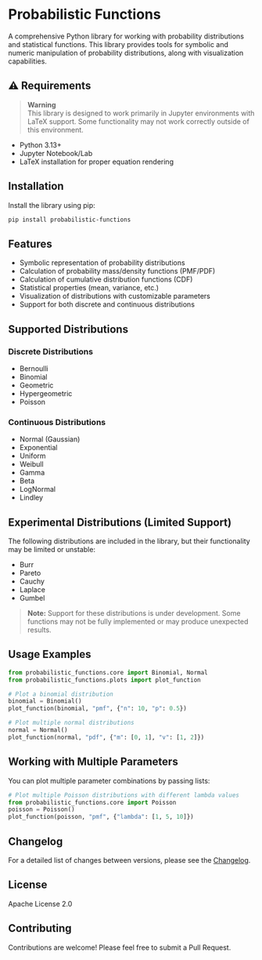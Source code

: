 # Probabilistic Functions

A comprehensive Python library for working with probability distributions and statistical functions. This library provides tools for symbolic and numeric manipulation of probability distributions, along with visualization capabilities.

## ⚠️ Requirements
> **Warning**  
> This library is designed to work primarily in Jupyter environments with LaTeX support. Some functionality may not work correctly outside of this environment.

- Python 3.13+
- Jupyter Notebook/Lab
- LaTeX installation for proper equation rendering

## Installation

Install the library using pip:

```bash
pip install probabilistic-functions
```

## Features

- Symbolic representation of probability distributions
- Calculation of probability mass/density functions (PMF/PDF)
- Calculation of cumulative distribution functions (CDF)
- Statistical properties (mean, variance, etc.)
- Visualization of distributions with customizable parameters
- Support for both discrete and continuous distributions

## Supported Distributions

### Discrete Distributions
- Bernoulli
- Binomial
- Geometric
- Hypergeometric
- Poisson

### Continuous Distributions
- Normal (Gaussian)
- Exponential
- Uniform
- Weibull
- Gamma
- Beta
- LogNormal
- Lindley

## Experimental Distributions (Limited Support)

The following distributions are included in the library, but their functionality may be limited or unstable:

- Burr
- Pareto
- Cauchy
- Laplace
- Gumbel

> **Note:** Support for these distributions is under development. Some functions may not be fully implemented or may produce unexpected results.

## Usage Examples

```python
from probabilistic_functions.core import Binomial, Normal
from probabilistic_functions.plots import plot_function

# Plot a binomial distribution
binomial = Binomial()
plot_function(binomial, "pmf", {"n": 10, "p": 0.5})

# Plot multiple normal distributions
normal = Normal()
plot_function(normal, "pdf", {"m": [0, 1], "v": [1, 2]})
```

## Working with Multiple Parameters

You can plot multiple parameter combinations by passing lists:

```python
# Plot multiple Poisson distributions with different lambda values
from probabilistic_functions.core import Poisson
poisson = Poisson()
plot_function(poisson, "pmf", {"lambda": [1, 5, 10]})
```

## Changelog

For a detailed list of changes between versions, please see the [Changelog](https://github.com/WilhelmBuitrago/probabilistic-functions/blob/main/CHANGELOG.md).

## License

Apache License 2.0

## Contributing

Contributions are welcome! Please feel free to submit a Pull Request.

